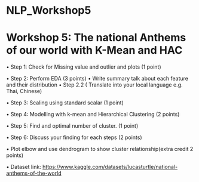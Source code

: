 # NLP_Workshop5

# Workshop 5: The national Anthems of our world with K-Mean and HAC

• Step 1: Check for Missing value and outlier and plots (1 point)

• Step 2: Perform EDA (3 points)
    • Write summary talk about each feature and their distribution
    • Step 2.2 ( Translate into your local language e.g. Thai, Chinese)
    
• Step 3: Scaling using standard scalar (1 point)

• Step 4: Modelling with k-mean and Hierarchical Clustering (2 points)

• Step 5: Find and optimal number of cluster. (1 point)

• Step 6: Discuss your finding for each steps (2 points)

• Plot elbow and use dendrogram to show cluster relationship(extra credit 2 points)

• Dataset link: https://www.kaggle.com/datasets/lucasturtle/national-anthems-of-the-world
